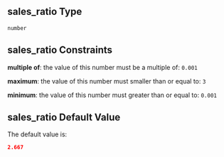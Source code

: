 ## sales\_ratio Type

`number`

## sales\_ratio Constraints

**multiple of**: the value of this number must be a multiple of: `0.001`

**maximum**: the value of this number must smaller than or equal to: `3`

**minimum**: the value of this number must greater than or equal to: `0.001`

## sales\_ratio Default Value

The default value is:

```json
2.667
```
